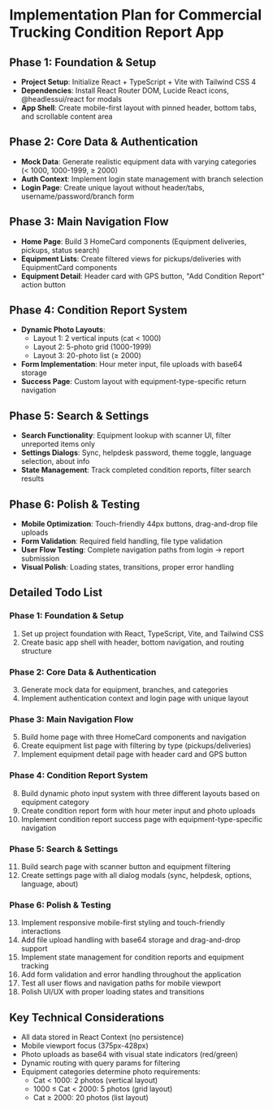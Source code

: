 # Implementation Plan for Commercial Trucking Condition Report App

## Phase 1: Foundation & Setup
- **Project Setup**: Initialize React + TypeScript + Vite with Tailwind CSS 4
- **Dependencies**: Install React Router DOM, Lucide React icons, @headlessui/react for modals
- **App Shell**: Create mobile-first layout with pinned header, bottom tabs, and scrollable content area

## Phase 2: Core Data & Authentication  
- **Mock Data**: Generate realistic equipment data with varying categories (< 1000, 1000-1999, ≥ 2000)
- **Auth Context**: Implement login state management with branch selection
- **Login Page**: Create unique layout without header/tabs, username/password/branch form

## Phase 3: Main Navigation Flow
- **Home Page**: Build 3 HomeCard components (Equipment deliveries, pickups, status search)
- **Equipment Lists**: Create filtered views for pickups/deliveries with EquipmentCard components
- **Equipment Detail**: Header card with GPS button, "Add Condition Report" action button

## Phase 4: Condition Report System
- **Dynamic Photo Layouts**: 
  - Layout 1: 2 vertical inputs (cat < 1000)
  - Layout 2: 5-photo grid (1000-1999) 
  - Layout 3: 20-photo list (≥ 2000)
- **Form Implementation**: Hour meter input, file uploads with base64 storage
- **Success Page**: Custom layout with equipment-type-specific return navigation

## Phase 5: Search & Settings
- **Search Functionality**: Equipment lookup with scanner UI, filter unreported items only  
- **Settings Dialogs**: Sync, helpdesk password, theme toggle, language selection, about info
- **State Management**: Track completed condition reports, filter search results

## Phase 6: Polish & Testing
- **Mobile Optimization**: Touch-friendly 44px buttons, drag-and-drop file uploads
- **Form Validation**: Required field handling, file type validation
- **User Flow Testing**: Complete navigation paths from login → report submission
- **Visual Polish**: Loading states, transitions, proper error handling

## Detailed Todo List

### Phase 1: Foundation & Setup
1. Set up project foundation with React, TypeScript, Vite, and Tailwind CSS
2. Create basic app shell with header, bottom navigation, and routing structure

### Phase 2: Core Data & Authentication
3. Generate mock data for equipment, branches, and categories
4. Implement authentication context and login page with unique layout

### Phase 3: Main Navigation Flow
5. Build home page with three HomeCard components and navigation
6. Create equipment list page with filtering by type (pickups/deliveries)
7. Implement equipment detail page with header card and GPS button

### Phase 4: Condition Report System
8. Build dynamic photo input system with three different layouts based on equipment category
9. Create condition report form with hour meter input and photo uploads
10. Implement condition report success page with equipment-type-specific navigation

### Phase 5: Search & Settings
11. Build search page with scanner button and equipment filtering
12. Create settings page with all dialog modals (sync, helpdesk, options, language, about)

### Phase 6: Polish & Testing
13. Implement responsive mobile-first styling and touch-friendly interactions
14. Add file upload handling with base64 storage and drag-and-drop support
15. Implement state management for condition reports and equipment tracking
16. Add form validation and error handling throughout the application
17. Test all user flows and navigation paths for mobile viewport
18. Polish UI/UX with proper loading states and transitions

## Key Technical Considerations
- All data stored in React Context (no persistence)
- Mobile viewport focus (375px-428px)
- Photo uploads as base64 with visual state indicators (red/green)
- Dynamic routing with query params for filtering
- Equipment categories determine photo requirements:
  - Cat < 1000: 2 photos (vertical layout)
  - 1000 ≤ Cat < 2000: 5 photos (grid layout)
  - Cat ≥ 2000: 20 photos (list layout)